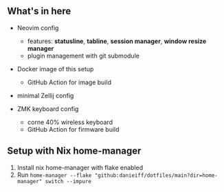 ## What's in here

 - Neovim config
   - features: **statusline**, **tabline**, **session manager**, **window resize manager**
   - plugin management with git submodule

 - Docker image of this setup
   - GitHub Action for image build

 - minimal Zellij config

 - ZMK keyboard config
   - corne 40% wireless keyboard
   - GitHub Action for firmware build


## Setup with Nix home-manager

 1. Install nix home-manager with flake enabled
 2. Run `home-manager --flake "github:danieiff/dotfiles/main?dir=home-manager" switch --impure`
